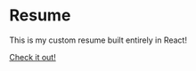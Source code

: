 # Resume

This is my custom resume built entirely in React!

[Check it out!](https://www.linkedin.com/in/mann-dan/overlay/1635524235728/single-media-viewer/?profileId=ACoAABSqCzEBL7Gr_Y2QLlkupKXzkWbHCpW6yZc)